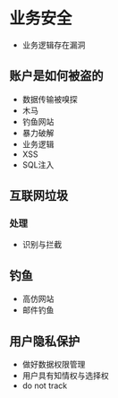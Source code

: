 # 业务安全

- 业务逻辑存在漏洞

## 账户是如何被盗的

- 数据传输被嗅探
- 木马
- 钓鱼网站
- 暴力破解
- 业务逻辑
- XSS
- SQL注入

## 互联网垃圾

### 处理

- 识别与拦截

## 钓鱼

- 高仿网站
- 邮件钓鱼

## 用户隐私保护

- 做好数据权限管理
- 用户具有知情权与选择权
- do not track